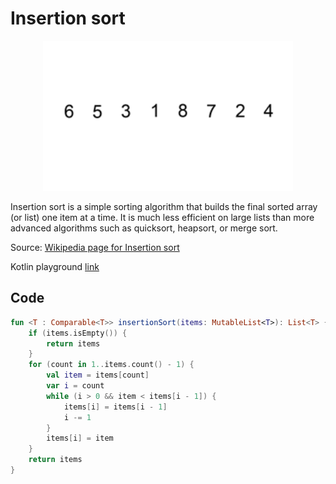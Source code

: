 # Insertion sort

<p align="center">
  <img width="400" src="https://github.com/MedellinAndroid/Kotlin-Algorithm/blob/master/InsertionSort/InsertionSort_anim.gif">
</p>

Insertion sort is a simple sorting algorithm that builds the final sorted array (or list) one item at a time. It is much less efficient on large lists than more advanced algorithms such as quicksort, heapsort, or merge sort.

Source: [Wikipedia page for Insertion sort](https://en.wikipedia.org/wiki/Insertion_sort)

Kotlin playground [link](https://pl.kotl.in/8ZMhBw7Wy)

## Code

```kotlin
fun <T : Comparable<T>> insertionSort(items: MutableList<T>): List<T> {
    if (items.isEmpty()) {
        return items
    }
    for (count in 1..items.count() - 1) {
        val item = items[count]
        var i = count
        while (i > 0 && item < items[i - 1]) {
            items[i] = items[i - 1]
            i -= 1
        }
        items[i] = item
    }
    return items
}
```